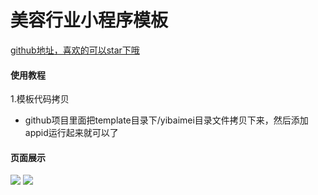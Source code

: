 # 美容行业小程序模板

[github地址，喜欢的可以star下哦](https://github.com/xiaowang1314/uniapp-plugin-collections/blob/master/markdowns/meirongMiniProgram.md)

#### 使用教程

1.模板代码拷贝

- github项目里面把template目录下/yibaimei目录文件拷贝下来，然后添加appid运行起来就可以了


#### 页面展示

![](https://github.com/xiaowang1314/uniapp-plugin-collections/blob/master/static/yibaimei1.png)
![](https://github.com/xiaowang1314/uniapp-plugin-collections/blob/master/static/yibaimei2.png)
